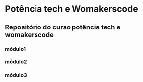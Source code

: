 # Potência tech e Womakerscode
## Repositório do curso potência tech e womakerscode

### módulo1
### módulo2
### módulo3